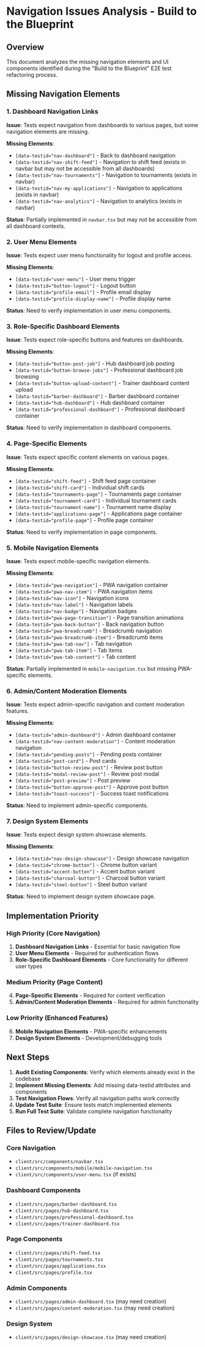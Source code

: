 # Navigation Issues Analysis - Build to the Blueprint

## Overview
This document analyzes the missing navigation elements and UI components identified during the "Build to the Blueprint" E2E test refactoring process.

## Missing Navigation Elements

### 1. Dashboard Navigation Links
**Issue**: Tests expect navigation from dashboards to various pages, but some navigation elements are missing.

**Missing Elements**:
- `[data-testid="nav-dashboard"]` - Back to dashboard navigation
- `[data-testid="nav-shift-feed"]` - Navigation to shift feed (exists in navbar but may not be accessible from all dashboards)
- `[data-testid="nav-tournaments"]` - Navigation to tournaments (exists in navbar)
- `[data-testid="nav-my-applications"]` - Navigation to applications (exists in navbar)
- `[data-testid="nav-analytics"]` - Navigation to analytics (exists in navbar)

**Status**: Partially implemented in `navbar.tsx` but may not be accessible from all dashboard contexts.

### 2. User Menu Elements
**Issue**: Tests expect user menu functionality for logout and profile access.

**Missing Elements**:
- `[data-testid="user-menu"]` - User menu trigger
- `[data-testid="button-logout"]` - Logout button
- `[data-testid="profile-email"]` - Profile email display
- `[data-testid="profile-display-name"]` - Profile display name

**Status**: Need to verify implementation in user menu components.

### 3. Role-Specific Dashboard Elements
**Issue**: Tests expect role-specific buttons and features on dashboards.

**Missing Elements**:
- `[data-testid="button-post-job"]` - Hub dashboard job posting
- `[data-testid="button-browse-jobs"]` - Professional dashboard job browsing
- `[data-testid="button-upload-content"]` - Trainer dashboard content upload
- `[data-testid="barber-dashboard"]` - Barber dashboard container
- `[data-testid="hub-dashboard"]` - Hub dashboard container
- `[data-testid="professional-dashboard"]` - Professional dashboard container

**Status**: Need to verify implementation in dashboard components.

### 4. Page-Specific Elements
**Issue**: Tests expect specific content elements on various pages.

**Missing Elements**:
- `[data-testid="shift-feed"]` - Shift feed page container
- `[data-testid="shift-card"]` - Individual shift cards
- `[data-testid="tournaments-page"]` - Tournaments page container
- `[data-testid="tournament-card"]` - Individual tournament cards
- `[data-testid="tournament-name"]` - Tournament name display
- `[data-testid="applications-page"]` - Applications page container
- `[data-testid="profile-page"]` - Profile page container

**Status**: Need to verify implementation in page components.

### 5. Mobile Navigation Elements
**Issue**: Tests expect mobile-specific navigation elements.

**Missing Elements**:
- `[data-testid="pwa-navigation"]` - PWA navigation container
- `[data-testid="pwa-nav-item"]` - PWA navigation items
- `[data-testid="nav-icon"]` - Navigation icons
- `[data-testid="nav-label"]` - Navigation labels
- `[data-testid="nav-badge"]` - Navigation badges
- `[data-testid="pwa-page-transition"]` - Page transition animations
- `[data-testid="pwa-back-button"]` - Back navigation button
- `[data-testid="pwa-breadcrumb"]` - Breadcrumb navigation
- `[data-testid="pwa-breadcrumb-item"]` - Breadcrumb items
- `[data-testid="pwa-tab-nav"]` - Tab navigation
- `[data-testid="pwa-tab-item"]` - Tab items
- `[data-testid="pwa-tab-content"]` - Tab content

**Status**: Partially implemented in `mobile-navigation.tsx` but missing PWA-specific elements.

### 6. Admin/Content Moderation Elements
**Issue**: Tests expect admin-specific navigation and content moderation features.

**Missing Elements**:
- `[data-testid="admin-dashboard"]` - Admin dashboard container
- `[data-testid="nav-content-moderation"]` - Content moderation navigation
- `[data-testid="pending-posts"]` - Pending posts container
- `[data-testid="post-card"]` - Post cards
- `[data-testid="button-review-post"]` - Review post button
- `[data-testid="modal-review-post"]` - Review post modal
- `[data-testid="post-preview"]` - Post preview
- `[data-testid="button-approve-post"]` - Approve post button
- `[data-testid="toast-success"]` - Success toast notifications

**Status**: Need to implement admin-specific components.

### 7. Design System Elements
**Issue**: Tests expect design system showcase elements.

**Missing Elements**:
- `[data-testid="nav-design-showcase"]` - Design showcase navigation
- `[data-testid="chrome-button"]` - Chrome button variant
- `[data-testid="accent-button"]` - Accent button variant
- `[data-testid="charcoal-button"]` - Charcoal button variant
- `[data-testid="steel-button"]` - Steel button variant

**Status**: Need to implement design system showcase page.

## Implementation Priority

### High Priority (Core Navigation)
1. **Dashboard Navigation Links** - Essential for basic navigation flow
2. **User Menu Elements** - Required for authentication flows
3. **Role-Specific Dashboard Elements** - Core functionality for different user types

### Medium Priority (Page Content)
4. **Page-Specific Elements** - Required for content verification
5. **Admin/Content Moderation Elements** - Required for admin functionality

### Low Priority (Enhanced Features)
6. **Mobile Navigation Elements** - PWA-specific enhancements
7. **Design System Elements** - Development/debugging tools

## Next Steps

1. **Audit Existing Components**: Verify which elements already exist in the codebase
2. **Implement Missing Elements**: Add missing data-testid attributes and components
3. **Test Navigation Flows**: Verify all navigation paths work correctly
4. **Update Test Suite**: Ensure tests match implemented elements
5. **Run Full Test Suite**: Validate complete navigation functionality

## Files to Review/Update

### Core Navigation
- `client/src/components/navbar.tsx`
- `client/src/components/mobile/mobile-navigation.tsx`
- `client/src/components/user-menu.tsx` (if exists)

### Dashboard Components
- `client/src/pages/barber-dashboard.tsx`
- `client/src/pages/hub-dashboard.tsx`
- `client/src/pages/professional-dashboard.tsx`
- `client/src/pages/trainer-dashboard.tsx`

### Page Components
- `client/src/pages/shift-feed.tsx`
- `client/src/pages/tournaments.tsx`
- `client/src/pages/applications.tsx`
- `client/src/pages/profile.tsx`

### Admin Components
- `client/src/pages/admin-dashboard.tsx` (may need creation)
- `client/src/pages/content-moderation.tsx` (may need creation)

### Design System
- `client/src/pages/design-showcase.tsx` (may need creation)
